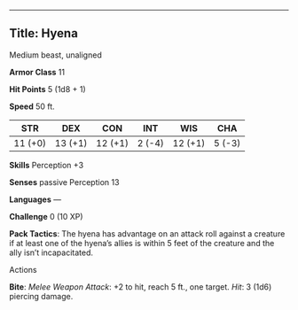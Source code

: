 -------------------------
Title: Hyena
-------------------------


Medium beast, unaligned

**Armor Class** 11

**Hit Points** 5 (1d8 + 1)

**Speed** 50 ft.

| STR    | DEX     | CON     | INT     | WIS     | CHA
|---------| -------- |--------- |--------- |---------| --------
| 11 (+0)   | 13 (+1)   | 12 (+1)   | 2 (-4)   | 12 (+1)   | 5 (-3)

**Skills** Perception +3

**Senses** passive Perception 13

**Languages** —

**Challenge** 0 (10 XP)


**Pack Tactics**: The hyena has advantage on an attack roll against
a creature if at least one of the hyena’s allies is within 5 feet of
the creature and the ally isn’t incapacitated.


Actions

**Bite**: *Melee Weapon Attack*: +2 to hit, reach 5 ft., one target.
*Hit*: 3 (1d6) piercing damage.

